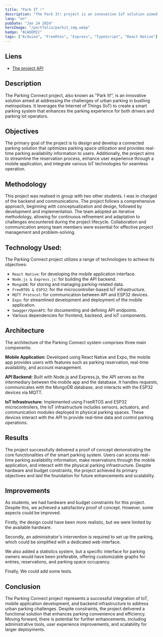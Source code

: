 ```yaml
---
title: "Park IT !"
description: "The Park It! project is an innovative IoT solution aimed at simplifying parking. With smart sensors and a user-friendly application, it provides an optimized parking experience."
lang: "en"
pubDate: "Jan 24 2024"
heroImage: "/portfolio/parkit_img.webp"
badge: "ACADEMIC"
tags: ["Arduino", "FreeRtos", "Express", "TypeScript", "React Native"]
---
```

## **Liens**
* [The project API](https://github.com/IssamSisbane/parkit-api)

## **Description**

The Parking Connect project, also known as "Park It!", is an innovative solution aimed at addressing the challenges of urban parking in bustling metropolises. It leverages the Internet of Things (IoT) to create a smart parking system that enhances the parking experience for both drivers and parking lot operators.

## **Objectives**

The primary goal of the project is to design and develop a connected parking solution that optimizes parking space utilization and provides real-time parking availability information to users. Additionally, the project aims to streamline the reservation process, enhance user experience through a mobile application, and integrate various IoT technologies for seamless operation.

## **Methodology**

This project was realised in group with two other students. I was in charged of the backend and communications. The project follows a comprehensive approach, beginning with conceptualization and design, followed by development and implementation. The team adopted an iterative methodology, allowing for continuous refinement and adaptation to challenges encountered during the project lifecycle. Collaboration and communication among team members were essential for effective project management and problem-solving.

## **Technology Used**:

The Parking Connect project utilizes a range of technologies to achieve its objectives:

* `React Native`: for developing the mobile application interface.
* `Node.js & Express.js`: for building the API backend.
* `MongoDB`: for storing and managing parking-related data.
* `FreeRTOS & ESP32`: for the microcontroller-based IoT infrastructure.
* `MQTT Protocol`: for communication between API and ESP32 devices.
* `Expo`: for streamlined development and deployment of the mobile application.
* `Swagger/OpenAPI`: for documenting and defining API endpoints.
* Various dependencies for frontend, backend, and IoT components.

## **Architecture**

The architecture of the Parking Connect system comprises three main components:

**Mobile Application:** Developed using React Native and Expo, the mobile app provides users with features such as parking reservation, real-time availability, and account management.

**API Backend:** Built with Node.js and Express.js, the API serves as the intermediary between the mobile app and the database. It handles requests, communicates with the MongoDB database, and interacts with the ESP32 devices via MQTT.

**IoT Infrastructure:** Implemented using FreeRTOS and ESP32 microcontrollers, the IoT infrastructure includes sensors, actuators, and communication modules deployed in physical parking spaces. These devices interact with the API to provide real-time data and control parking operations.

## **Results**

The project successfully delivered a proof of concept demonstrating the core functionalities of the smart parking system. Users can access real-time parking availability information, make reservations through the mobile application, and interact with the physical parking infrastructure. Despite hardware and budget constraints, the project achieved its primary objectives and laid the foundation for future enhancements and scalability.

## **Improvements**

As students, we had hardware and budget constraints for this project. Despite this, we achieved a satisfactory proof of concept. However, some aspects could be improved.

Firstly, the design could have been more realistic, but we were limited by the available hardware.

Secondly, an administrator's intervention is required to set up the parking, which could be simplified with a dedicated web interface.

We also added a statistics system, but a specific interface for parking owners would have been preferable, offering customizable graphs for entries, reservations, and parking space occupancy.

Finally, We could add some tests.


## **Conclusion**

The Parking Connect project represents a successful integration of IoT, mobile application development, and backend infrastructure to address urban parking challenges. Despite constraints, the project delivered a functional solution that enhances parking convenience and efficiency. Moving forward, there is potential for further enhancements, including administrative tools, user experience improvements, and scalability for larger deployments.